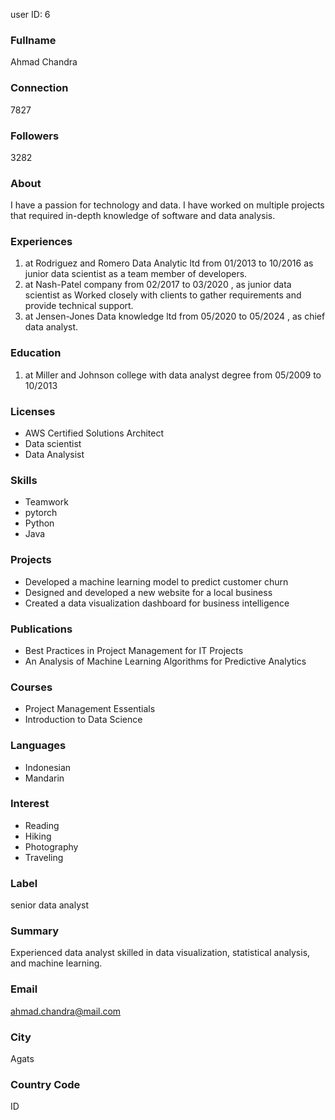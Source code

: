user ID: 6

### Fullname
Ahmad Chandra

### Connection
7827

### Followers
3282

### About
I have a passion for technology and data. I have worked on multiple projects that required in-depth knowledge of software and data analysis.

### Experiences
1. at Rodriguez and Romero Data Analytic ltd from 01/2013 to 10/2016 as junior data scientist as a team member of developers.
2. at Nash-Patel company from 02/2017 to 03/2020 , as junior data scientist as Worked closely with clients to gather requirements and provide technical support.
3. at Jensen-Jones Data knowledge ltd from 05/2020 to 05/2024 , as  chief data analyst.

### Education
1. at Miller and Johnson college with data analyst degree from 05/2009 to 10/2013

### Licenses
- AWS Certified Solutions Architect
- Data scientist
- Data Analysist

### Skills
- Teamwork
- pytorch
- Python
- Java

### Projects
- Developed a machine learning model to predict customer churn
- Designed and developed a new website for a local business
- Created a data visualization dashboard for business intelligence

### Publications
- Best Practices in Project Management for IT Projects
- An Analysis of Machine Learning Algorithms for Predictive Analytics

### Courses
- Project Management Essentials
- Introduction to Data Science

### Languages
- Indonesian
- Mandarin

### Interest
- Reading
- Hiking
- Photography
- Traveling

### Label
senior data analyst

### Summary
Experienced data analyst skilled in data visualization, statistical analysis, and machine learning.

### Email
ahmad.chandra@mail.com

### City
Agats

### Country Code
ID
